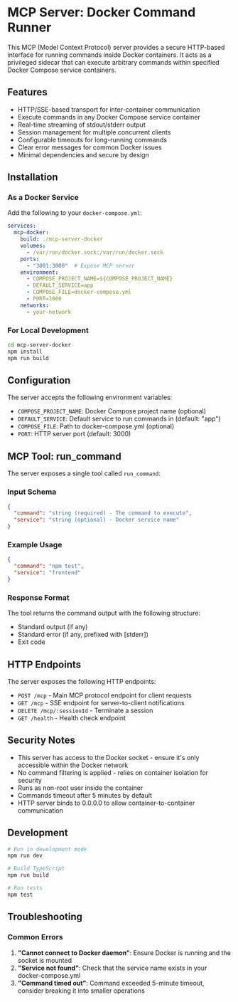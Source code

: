 # MCP Server: Docker Command Runner

This MCP (Model Context Protocol) server provides a secure HTTP-based interface for running commands inside Docker containers. It acts as a privileged sidecar that can execute arbitrary commands within specified Docker Compose service containers.

## Features

- HTTP/SSE-based transport for inter-container communication
- Execute commands in any Docker Compose service container
- Real-time streaming of stdout/stderr output
- Session management for multiple concurrent clients
- Configurable timeouts for long-running commands
- Clear error messages for common Docker issues
- Minimal dependencies and secure by design

## Installation

### As a Docker Service

Add the following to your `docker-compose.yml`:

```yaml
services:
  mcp-docker:
    build: ./mcp-server-docker
    volumes:
      - /var/run/docker.sock:/var/run/docker.sock
    ports:
      - "3001:3000"  # Expose MCP server
    environment:
      - COMPOSE_PROJECT_NAME=${COMPOSE_PROJECT_NAME}
      - DEFAULT_SERVICE=app
      - COMPOSE_FILE=docker-compose.yml
      - PORT=3000
    networks:
      - your-network
```

### For Local Development

```bash
cd mcp-server-docker
npm install
npm run build
```

## Configuration

The server accepts the following environment variables:

- `COMPOSE_PROJECT_NAME`: Docker Compose project name (optional)
- `DEFAULT_SERVICE`: Default service to run commands in (default: "app")
- `COMPOSE_FILE`: Path to docker-compose.yml (optional)
- `PORT`: HTTP server port (default: 3000)

## MCP Tool: run_command

The server exposes a single tool called `run_command`:

### Input Schema

```json
{
  "command": "string (required) - The command to execute",
  "service": "string (optional) - Docker service name"
}
```

### Example Usage

```json
{
  "command": "npm test",
  "service": "frontend"
}
```

### Response Format

The tool returns the command output with the following structure:
- Standard output (if any)
- Standard error (if any, prefixed with [stderr])
- Exit code

## HTTP Endpoints

The server exposes the following HTTP endpoints:

- `POST /mcp` - Main MCP protocol endpoint for client requests
- `GET /mcp` - SSE endpoint for server-to-client notifications
- `DELETE /mcp/:sessionId` - Terminate a session
- `GET /health` - Health check endpoint

## Security Notes

- This server has access to the Docker socket - ensure it's only accessible within the Docker network
- No command filtering is applied - relies on container isolation for security
- Runs as non-root user inside the container
- Commands timeout after 5 minutes by default
- HTTP server binds to 0.0.0.0 to allow container-to-container communication

## Development

```bash
# Run in development mode
npm run dev

# Build TypeScript
npm run build

# Run tests
npm test
```

## Troubleshooting

### Common Errors

1. **"Cannot connect to Docker daemon"**: Ensure Docker is running and the socket is mounted
2. **"Service not found"**: Check that the service name exists in your docker-compose.yml
3. **"Command timed out"**: Command exceeded 5-minute timeout, consider breaking it into smaller operations